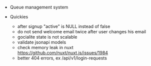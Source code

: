 - Queue management system

- Quickies
    - after signup "active" is NULL instead of false
    - do not send welcome email twice after user changes his email
    - gocialite state is not scalable
    - validate jsonapi models
    - check memory leak in nuxt https://github.com/nuxt/nuxt.js/issues/1984
    - better 404 errors, ex /api/v1/login-requests

